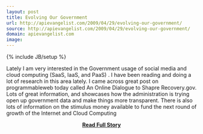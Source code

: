 ```yaml
---
layout: post
title: Evolving Our Government
url: http://apievangelist.com/2009/04/29/evolving-our-government/
source: http://apievangelist.com/2009/04/29/evolving-our-government/
domain: apievangelist.com
image: 
---
```

{% include JB/setup %}<p>Lately I am very interested in the Government usage of social media and cloud computing (SaaS, IaaS, and PaaS) . I have been reading and doing a lot of research in this area lately.
I came across great post on programmableweb today called An Online Dialogue to Shapre Recovery.gov.
Lots of great information, and showcases how the administration is trying open up government data and make things more transparent.
There is also lots of information on the stimulus money available to fund the next round of growth of the Internet and Cloud Computing
</p>
<center><p><a href="http://apievangelist.com/2009/04/29/evolving-our-government/" style='padding:25px; font-sze:18px; font-weight: bold;'>Read Full Story</a></p></center>
